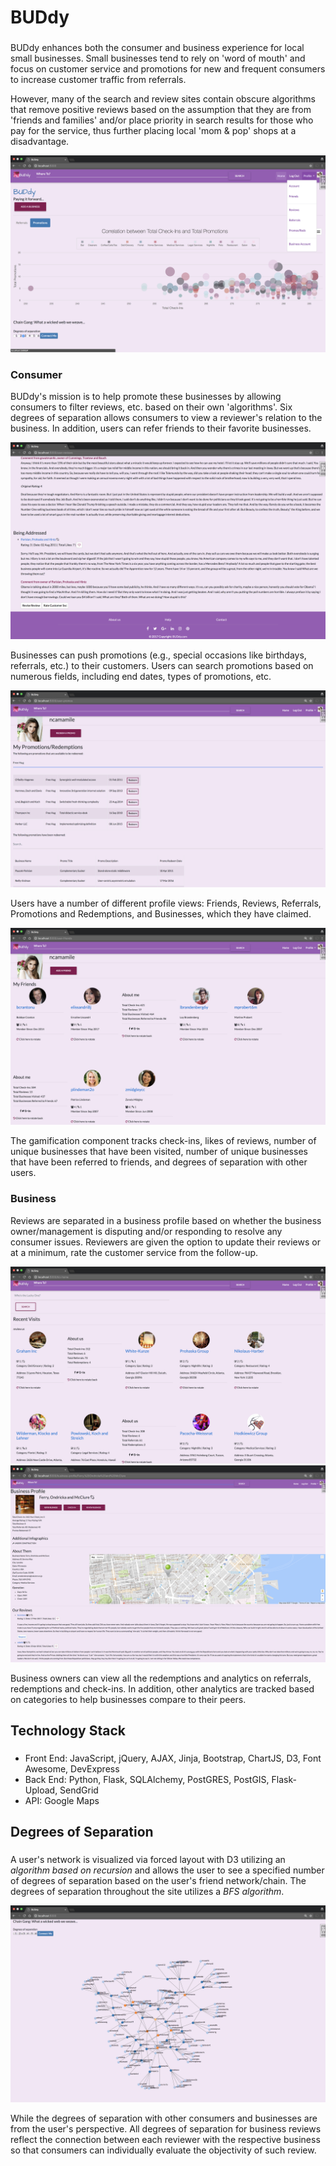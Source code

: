 # BUDdy
###

BUDdy enhances both the consumer and business experience for local small businesses. Small businesses tend to rely on 'word of mouth' and focus on customer service and promotions for new and frequent consumers to increase customer traffic from referrals.

However, many of the search and review sites contain obscure algorithms that remove positive reviews based on the assumption that they are from 'friends and families' and/or place priority in search results for those who pay for the service, thus further placing local 'mom & pop' shops at a disadvantage.

![PPR](https://github.com/nyccowgirl/project_pocket_rocket/raw/master/static/img/Homepage.png)

### Consumer

BUDdy's mission is to help promote these businesses by allowing consumers to filter reviews, etc. based on their own 'algorithms'. Six degrees of separation allows consumers to view a reviewer's relation to the business. In addition, users can refer friends to their favorite businesses.

![PPR consumer](https://github.com/nyccowgirl/project_pocket_rocket/raw/master/static/img/user_reviews.png)

Businesses can push promotions (e.g., special occasions like birthdays, referrals, etc.) to their customers. Users can search promotions based on numerous fields, including end dates, types of promotions, etc.

![PPR consumer](https://github.com/nyccowgirl/project_pocket_rocket/raw/master/static/img/promotions.png)

Users have a number of different profile views: Friends, Reviews, Referrals, Promotions and Redemptions, and Businesses, which they have claimed.

![PPR consumer](https://github.com/nyccowgirl/project_pocket_rocket/raw/master/static/img/friends.png)

The gamification component tracks check-ins, likes of reviews, number of unique businesses that have been visited, number of unique businesses that have been referred to friends, and degrees of separation with other users.

### Business

Reviews are separated in a business profile based on whether the business owner/management is disputing and/or responding to resolve any consumer issues. Reviewers are given the option to update their reviews or at a minimum, rate the customer service from the follow-up.

![PPR business](https://github.com/nyccowgirl/project_pocket_rocket/raw/master/static/img/biz_home.png)
![PPR business](https://github.com/nyccowgirl/project_pocket_rocket/raw/master/static/img/biz_profile.png)

Business owners can view all the redemptions and analytics on referrals, redemptions and check-ins. In addition, other analytics are tracked based on categories to help businesses compare to their peers.


## Technology Stack
###
* Front End: JavaScript, jQuery, AJAX, Jinja, Bootstrap, ChartJS, D3, Font Awesome, DevExpress
* Back End: Python, Flask, SQLAlchemy, PostGRES, PostGIS, Flask-Upload, SendGrid
* API: Google Maps

## Degrees of Separation
###
A user's network is visualized via forced layout with D3 utilizing an *algorithm based on recursion* and allows the user to see a specified number of degrees of separation based on the user's friend network/chain. The degrees of separation throughout the site utilizes a *BFS algorithm*.

![PPR](https://github.com/nyccowgirl/project_pocket_rocket/raw/master/static/img/network_graph.png)

While the degrees of separation with other consumers and businesses are from the user's perspective. All degrees of separation for business reviews reflect the connection between each reviewer with the respective business so that consumers can individually evaluate the objectivity of such review.
